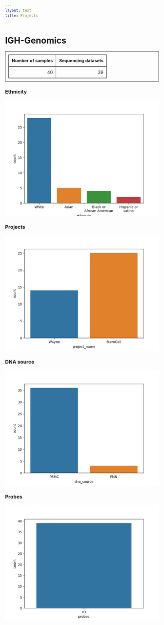 ```yaml
---
layout: test
title: Projects
---
```


<style>
      table,
      th,
      td {
        padding: 10px;
        border: 1px solid black;
        border-collapse: collapse;
      }
</style>
   
<h1>IGH-Genomics</h1>
<table>
<thead>
<tr><th style="text-align: right;">  Number of
samples</th><th style="text-align: right;">  Sequencing
datasets</th></tr>
</thead>
<tbody>
<tr><td style="text-align: right;">                 40</td><td style="text-align: right;">                   39</td></tr>
</tbody>
</table>

<h3>Ethnicity</h3>
<img src="figs/ethnicity.png"/>
<br>
<h3>Projects</h3>
<img src="figs/project_name.png"/>
<br>
<h3>DNA source</h3>
<img src="figs/dna_source.png"/>
<br>
<h3>Probes</h3>
<img src="figs/probes.png"/>
<br>
